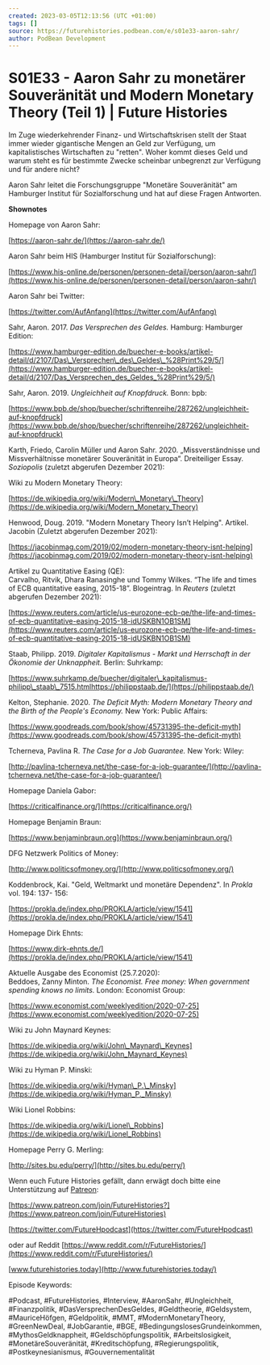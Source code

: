 ```yaml
---
created: 2023-03-05T12:13:56 (UTC +01:00)
tags: []
source: https://futurehistories.podbean.com/e/s01e33-aaron-sahr/
author: PodBean Development
---
```


# S01E33 - Aaron Sahr zu monetärer Souveränität und Modern Monetary Theory (Teil 1) | Future Histories

Im Zuge wiederkehrender Finanz- und Wirtschaftskrisen stellt der Staat immer wieder gigantische Mengen an Geld zur Verfügung, um kapitalistisches Wirtschaften zu "retten". Woher kommt dieses Geld und warum steht es für bestimmte Zwecke scheinbar unbegrenzt zur Verfügung und für andere nicht?

  
Aaron Sahr leitet die Forschungsgruppe "Monetäre Souveränität" am Hamburger Institut für Sozialforschung und hat auf diese Fragen Antworten.

**Shownotes**

Homepage von Aaron Sahr:

[https://aaron-sahr.de/](https://aaron-sahr.de/)

  
Aaron Sahr beim HIS (Hamburger Institut für Sozialforschung):

[https://www.his-online.de/personen/personen-detail/person/aaron-sahr/](https://www.his-online.de/personen/personen-detail/person/aaron-sahr/)

  
Aaron Sahr bei Twitter:

[https://twitter.com/AufAnfang](https://twitter.com/AufAnfang)

  
Sahr, Aaron. 2017. _Das Versprechen des Geldes._ Hamburg: Hamburger Edition:

[https://www.hamburger-edition.de/buecher-e-books/artikel-detail/d/2107/Das\_Versprechen\_des\_Geldes\_%28Print%29/5/](https://www.hamburger-edition.de/buecher-e-books/artikel-detail/d/2107/Das_Versprechen_des_Geldes_%28Print%29/5/)

  
Sahr, Aaron. 2019. _Ungleichheit auf Knopfdruck._ Bonn: bpb:

[https://www.bpb.de/shop/buecher/schriftenreihe/287262/ungleichheit-auf-knopfdruck](https://www.bpb.de/shop/buecher/schriftenreihe/287262/ungleichheit-auf-knopfdruck)

  
Karth, Friedo, Carolin Müller und Aaron Sahr. 2020. „Missverständnisse und Missverhältnisse monetärer Souveränität in Europa“. Dreiteiliger Essay. _Soziopolis_ (zuletzt abgerufen Dezember 2021):

  
Wiki zu Modern Monetary Theory:

[https://de.wikipedia.org/wiki/Modern\_Monetary\_Theory](https://de.wikipedia.org/wiki/Modern_Monetary_Theory)

  
Henwood, Doug. 2019. "Modern Monetary Theory Isn’t Helping". Artikel. Jacobin (Zuletzt abgerufen Dezember 2021):

[https://jacobinmag.com/2019/02/modern-monetary-theory-isnt-helping](https://jacobinmag.com/2019/02/modern-monetary-theory-isnt-helping)

  
Artikel zu Quantitative Easing (QE):  
Carvalho, Ritvik, Dhara Ranasinghe und Tommy Wilkes. “The life and times of ECB quantitative easing, 2015-18”. Blogeintrag. In _Reuters_ (zuletzt abgerufen Dezember 2021):

[https://www.reuters.com/article/us-eurozone-ecb-qe/the-life-and-times-of-ecb-quantitative-easing-2015-18-idUSKBN1OB1SM](https://www.reuters.com/article/us-eurozone-ecb-qe/the-life-and-times-of-ecb-quantitative-easing-2015-18-idUSKBN1OB1SM)

  
Staab, Philipp. 2019. _Digitaler Kapitalismus - Markt und Herrschaft in der Ökonomie der Unknappheit._ Berlin: Suhrkamp:

[https://www.suhrkamp.de/buecher/digitaler\_kapitalismus-philipp\_staab\_7515.htmlhttps://philippstaab.de/](https://philippstaab.de/)

  
Kelton, Stephanie. 2020. _The Deficit Myth: Modern Monetary Theory and the Birth of the People's Economy._ New York: Public Affairs:

[https://www.goodreads.com/book/show/45731395-the-deficit-myth](https://www.goodreads.com/book/show/45731395-the-deficit-myth)

  
Tcherneva, Pavlina R. _The Case for a Job Guarantee._ New York: Wiley:

[http://pavlina-tcherneva.net/the-case-for-a-job-guarantee/](http://pavlina-tcherneva.net/the-case-for-a-job-guarantee/)

  
Homepage Daniela Gabor:

[https://criticalfinance.org/](https://criticalfinance.org/)

  
Homepage Benjamin Braun:

[https://www.benjaminbraun.org](https://www.benjaminbraun.org/)

  
DFG Netzwerk Politics of Money:

[http://www.politicsofmoney.org/](http://www.politicsofmoney.org/)

  
Koddenbrock, Kai. "Geld, Weltmarkt und monetäre Dependenz". In _Prokla_ vol. 194: 137- 156:

[https://prokla.de/index.php/PROKLA/article/view/1541](https://prokla.de/index.php/PROKLA/article/view/1541)

  
Homepage Dirk Ehnts:

[https://www.dirk-ehnts.de/](https://prokla.de/index.php/PROKLA/article/view/1541)

  
Aktuelle Ausgabe des Economist (25.7.2020):  
Beddoes, Zanny Minton. _The Economist. Free money: When government spending knows no limits._ London: Economist Group:

[https://www.economist.com/weeklyedition/2020-07-25](https://www.economist.com/weeklyedition/2020-07-25)

  
Wiki zu John Maynard Keynes:

[https://de.wikipedia.org/wiki/John\_Maynard\_Keynes](https://de.wikipedia.org/wiki/John_Maynard_Keynes)

  
Wiki zu Hyman P. Minski:

[https://de.wikipedia.org/wiki/Hyman\_P.\_Minsky](https://de.wikipedia.org/wiki/Hyman_P._Minsky)

  
Wiki Lionel Robbins:

[https://de.wikipedia.org/wiki/Lionel\_Robbins](https://de.wikipedia.org/wiki/Lionel_Robbins)

  
Homepage Perry G. Merling:

[http://sites.bu.edu/perry/](http://sites.bu.edu/perry/)

  
Wenn euch Future Histories gefällt, dann erwägt doch bitte eine Unterstützung auf [Patreon](https://www.patreon.com/join/FutureHistories):

[https://www.patreon.com/join/FutureHistories?](https://www.patreon.com/join/FutureHistories)

[https://twitter.com/FutureHpodcast](https://twitter.com/FutureHpodcast)

oder auf Reddit [https://www.reddit.com/r/FutureHistories/](https://www.reddit.com/r/FutureHistories/)

[www.futurehistories.today](http://www.futurehistories.today/)

Episode Keywords:

#Podcast, #FutureHistories, #Interview, #AaronSahr, #Ungleichheit, #Finanzpolitik, #DasVersprechenDesGeldes, #Geldtheorie, #Geldsystem, #MauriceHöfgen, #Geldpolitik, #MMT, #ModernMonetaryTheory, #GreenNewDeal, #JobGarantie, #BGE, #BedingungslosesGrundeinkommen, #MythosGeldknappheit, #Geldschöpfungspolitik, #Arbeitslosigkeit, #MonetäreSouveränität, #Kreditschöpfung, #Regierungspolitik, #Postkeynesianismus, #Gouvernementalität
